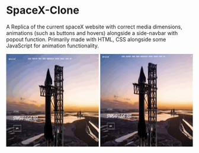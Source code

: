 # SpaceX-Clone

A Replica of the current spaceX website with correct media dimensions, animations (such as buttons and hovers) alongside a side-navbar with popout function. Primarily made with HTML, CSS alongside some JavaScript for animation functionality. 

<img src="./assets/Apr-12-2023 15-46-12.gif" width="250" height="250">


<img src="./assets/Apr-12-2023 15-45-46.gif" width="250" height="250">
